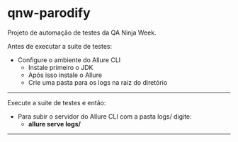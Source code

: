# qnw-parodify
Projeto de automação de testes da QA Ninja Week.

Antes de executar a suite de testes:
- Configure o ambiente do Allure CLI
    - Instale primeiro o JDK
    - Após isso instale o Allure
    - Crie uma pasta para os logs na raíz do diretório
-------
Execute a suite de testes e então:
- Para subir o servidor do Allure CLI com a pasta logs/ digite: 
    - **allure serve logs/**  
 --------
 
 